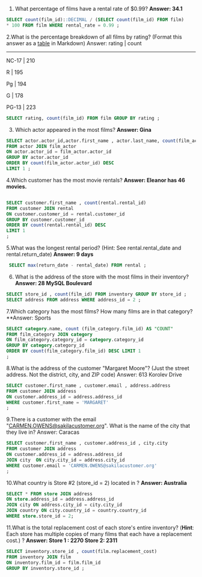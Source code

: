 1. What percentage of films have a rental rate of $0.99?
**Answer: 34.1**
```sql
SELECT count(film_id)::DECIMAL / (SELECT count(film_id) FROM film)
* 100 FROM film WHERE rental_rate = 0.99 ;
```

2.What is the percentage breakdown of all films by rating? (Format this answer as a [table](https://github.com/adam-p/markdown-here/wiki/Markdown-Cheatsheet#tables) in Markdown)
Answer:
 rating | count
 ---      ---
 NC-17  | 210

 R      | 195

 Pg     | 194

 G      | 178

 PG-13  | 223

 ```sql
SELECT rating, count(film_id) FROM film GROUP BY rating ;
```

3. Which actor appeared in the most films?
**Answer: Gina**
```sql
SELECT actor.actor_id,actor.first_name , actor.last_name, count(film_actor.actor_id)
FROM actor JOIN film_actor
ON actor.actor_id = film_actor.actor_id
GROUP BY actor.actor_id
ORDER BY count(film_actor.actor_id) DESC
LIMIT 1 ;

```
4.Which customer has the most movie rentals?
**Answer: Eleanor has 46 movies.**

```sql

SELECT customer.first_name , count(rental.rental_id)
FROM customer JOIN rental
ON customer.customer_id = rental.customer_id
GROUP BY customer.customer_id
ORDER BY count(rental.rental_id) DESC
LIMIT 1
;
```

5.What was the longest rental period? (Hint: See rental.rental_date and rental.return_date)
**Answer: 9 days**
```sql
 SELECT max(return_date - rental_date) FROM rental ;
```

6. What is the address of the store with the most films in their inventory?
**Answer: 28 MySQL Boulevard**
```sql
SELECT store_id , count(film_id) FROM inventory GROUP BY store_id ;
SELECT address FROM address WHERE address_id = 2 ;
```

7.Which category has the most films? How many films are in that category?
**Answer: Sports
```sql
SELECT category.name, count (film_category.film_id) AS "COUNT"
FROM film_category JOIN category
ON film_category.category_id = category.category_id
GROUP BY category.category_id
ORDER BY count(film_category.film_id) DESC LIMIT 1
;

```

8.What is the address of the customer "Margaret Moore"? (Just the street address. Not the district, city, and ZIP code)
Answer: 613 Korolev Drive
```sql
SELECT customer.first_name , customer.email , address.address
FROM customer JOIN address
ON customer.address_id = address.address_id
WHERE customer.first_name = 'MARGARET'
;
```

9.There is a customer with the email "CARMEN.OWENS@sakilacustomer.org". What is the name of the city that they live in?
Answer: Caracas

```sql
SELECT customer.first_name , customer.address_id , city.city
FROM customer JOIN address
ON customer.address_id = address.address_id
JOIN city  ON city.city_id = address.city_id
WHERE customer.email = 'CARMEN.OWENS@sakilacustomer.org'
;

```

10.What country is Store #2 (store_id = 2) located in ?
**Answer: Australia**
```sql
SELECT * FROM store JOIN address
ON store.address_id = address.address_id
JOIN city ON address.city_id = city.city_id
JOIN country ON city.country_id = country.country_id
WHERE store.store_id = 2;

```

11.What is the total replacement cost of each store's entire inventory? (**Hint**: Each store has multiple copies of many films that each have a replacement cost.) ?
**Answer: Store 1 : 2270 Store 2: 2311**
```sql
SELECT inventory.store_id , count(film.replacement_cost)
FROM inventory JOIN film
ON inventory.film_id = film.film_id
GROUP BY inventory.store_id ;
```




